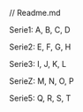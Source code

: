 // Readme.md

Serie1: A, B, C, D

Serie2: E, F, G, H

Serie3: I, J, K, L

SerieZ: M, N, O, P

Serie5: Q, R, S, T
